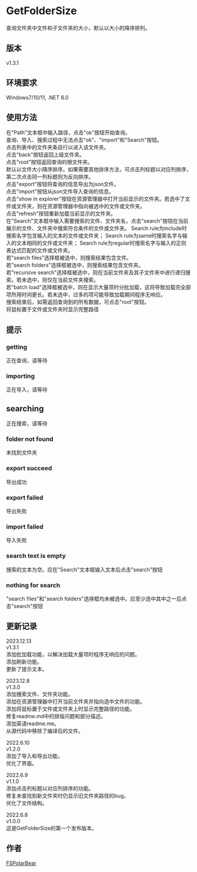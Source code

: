 # GetFolderSize
查询文件夹中文件和子文件夹的大小，默认以大小的降序排列。

## 版本
v1.3.1

## 环境要求
Windows7/10/11, .NET 6.0

## 使用方法
在"Path"文本框中输入路径，点击"ok"按钮开始查询。<br>
查询、导入、搜索过程中无法点击"ok"、"import"和"Search"按钮。<br>
点击列表中的文件夹条目行以进入该文件夹。<br>
点击"back"按钮返回上级文件夹。<br>
点击"root"按钮返回查询的根文件夹。<br>
默认以文件大小降序排序。如果需要其他排序方法，可点击列标题以对应列排序，第二次点击同一列标题则为反向排序。<br>
点击"export"按钮将查询的信息导出为json文件。<br>
点击"import"按钮从json文件导入查询的信息。<br>
点击"show in explorer"按钮在资源管理器中打开当前显示的文件夹。若选中了文件或文件夹，则在资源管理器中指向被选中的文件或文件夹。<br>
点击"refresh"按钮重新加载当前显示的文件夹。<br>
在"Search"文本框中输入需要搜索的文件、文件夹名，点击"search"按钮在当前展示的文件、文件夹中搜索符合条件的文件或文件夹。
Search rule为include时搜索名字包含输入的文本的文件或文件夹；
Search rule为same时搜索名字与输入的文本相同的文件或文件夹；
Search rule为regular时搜索名字与输入的正则表达式匹配的文件或文件夹。<br>
若"search files"选择框被选中，则搜索结果包含文件。<br>
若"search folders"选择框被选中，则搜索结果包含文件夹。<br>
若"recursive search"选择框被选中，则在当前文件夹及其子文件夹中进行递归搜索。若未选中，则仅在当前文件夹搜索。<br>
若"batch load"选择框被选中，则在显示大量项时分批加载，这将导致加载完全部项所用时间更长。若未选中，过多的项可能导致加载期间程序无响应。<br>
搜索结束后，如需返回查询到的所有数据，可点击"root"按钮。<br>
将鼠标置于文件或文件夹时显示完整路径<br>
## 提示
### getting
正在查询，请等待
### importing
正在导入，请等待
## searching
正在搜索，请等待
### folder not found
未找到文件夹
### export succeed
导出成功
### export failed
导出失败
### import failed
导入失败
### search text is empty
搜索的文本为空。应在"Search"文本框输入文本后点击"search"按钮
### nothing for search
"search files"和"search folders"选择框均未被选中。应至少选中其中之一后点击"search"按钮


## 更新记录
2023.12.13<br>
v1.3.1<br>
添加批加载功能，以解决加载大量项时程序无响应的问题。<br>
添加刷新功能。<br>
更新了提示文本。<br>

2023.12.8<br>
v1.3.0<br>
添加搜索文件、文件夹功能。<br>
添加在资源管理器中打开当前文件夹并指向选中文件的功能。<br>
添加将鼠标置于文件或文件夹上时显示完整路径的功能。<br>
修复readme.md中的排版问题和部分描述。<br>
添加英语readme.me。<br>
从源代码中移除了编译后的文件。<br>

2022.6.10<br>
v1.2.0<br>
添加了导入和导出功能。<br>
优化了界面。<br>

2022.6.9<br>
v1.1.0<br>
添加点击列标题以对应列排序的功能。<br>
修复未查找到新文件夹时仍显示旧文件夹路径的bug。<br>
优化了文件结构。<br>

2022.6.8<br>
v1.0.0<br>
这是GetFolderSize的第一个发布版本。<br>

## 作者
[FSPolarBear](https://github.com/FSPolarBear)

